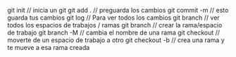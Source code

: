 git init // inicia un git
git add . // preguarda los cambios
git commit -m <nombre-commit> // esto guarda tus cambios
git log // Para ver todos los cambios
git branch // ver todos los espacios de trabajos / ramas
git branch <nombre-rama> // crear la rama/espacio de trabajo
git branch -M <nombre-rama> // cambia el nombre de una rama
git checkout <nombre-rama> // moverte de un espacio de trabajo a otro
git checkout -b <nombre-rama> // crea una rama y te mueve a esa rama creada
